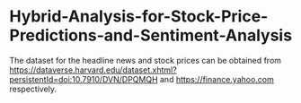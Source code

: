 # Hybrid-Analysis-for-Stock-Price-Predictions-and-Sentiment-Analysis
The dataset for the headline news and stock prices can be obtained from https://dataverse.harvard.edu/dataset.xhtml?persistentId=doi:10.7910/DVN/DPQMQH and https://finance.yahoo.com respectively.
